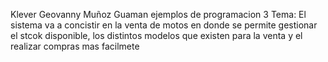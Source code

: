 Klever Geovanny Muñoz Guaman
ejemplos de programacion 3
Tema: El sistema va a concistir en la venta de motos en donde se permite gestionar el stcok disponible, los distintos modelos que existen para la venta y el realizar compras mas facilmete

